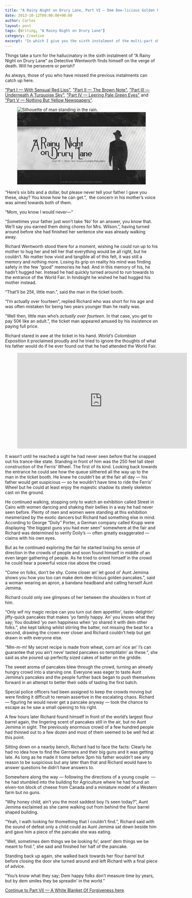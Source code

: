 ```yaml
---
title: "A Rainy Night on Drury Lane, Part VI — Dem Dee-licious Golden Pancakes"
date: 2013-10-12T09:00:00+00:00
author: Carlos
layout: post
tags: [Writing, "A Rainy Night on Drury Lane"]
category: Creative
excerpt: "In which I give you the sixth instalment of the multi-part short story about an ineffectual detective with a lisp."
---
```

Things take a turn for the hallucinatory in the sixth instalment of “A Rainy Night on Drury Lane” as Detective Wentworth finds himself on the verge of death. Will he persevere or perish?

As always, those of you who have missed the previous instalments can catch up here.

["Part I — With Sensual Red Lips"](/blog/a-rainy-night-on-drury-lane), ["Part II — The Brown Note"](/blog/a-rainy-night-on-drury-lane-part-ii-the-brown-note), ["Part III — Underneath A Turquoise Sky"](/blog/a-rainy-night-on-drury-lane-part-iii-underneath-a-turquoise-sky), ["Part IV — Leering Pale Green Eyes"](/blog/a-rainy-night-on-drury-lane-part-iv-leering-pale-green-eyes) and [“Part V — Nothing But Yellow Newspapers”](/blog/a-rainy-night-on-drury-lane-part-v-nothing-but-yellow-newspapers).

<figure>
    <img class="js-lazy-load" data-original="/assets/posts/2013/10/part-6-dem-dee-licious-golden-pancakes.jpg" alt="Silhouette of man standing in the rain.">
  <noscript>
    <img src="/assets/posts/2013/10/part-6-dem-dee-licious-golden-pancakes.jpg" alt="Silhouette of man standing in the rain.">
  </noscript>
</figure>

“Here’s six bits and a dollar, but please never tell your father I gave you these, okay? You know how he can get.”,&nbsp; the concern in his mother’s voice was aimed towards both of them.

“Mom, you know I would never—“

“Sometimes your father just won’t take ‘No’ for an answer, you know that. We’ll say you earned them doing chores for Mrs. Wilson.”, having turned around before she had finished her sentence she was already walking away.

Richard Wentworth stood there for a moment, wishing he could run up to his mother to hug her and tell her that everything would be all right, but he couldn’t. No matter how vivid and tangible all of this felt, it was still a memory and nothing more. Losing its grip on reality his mind was finding safety in the few “good” memories he had. And in this memory of his, he hadn’t hugged her. Instead he had quickly turned around to run towards to the entrance of the World Fair. In hindsight he wished he had hugged his mother instead.

“That’ll be 25¢, little man.”, said the man in the ticket booth.

“I’m actually over fourteen”, replied Richard who was short for his age and was often mistaken for being two years younger than he really was.

“Well then, little man who’s _actually over fourteen_. In that case, you get to pay 50¢ like an adult.”, the ticket man appeared amused by his insistence on paying full price.

Richard stared in awe at the ticket in his hand. _World’s Colombian Exposition_ it proclaimed proudly and he tried to ignore the thoughts of what his father would do if he ever found out that he had attended the World Fair. 

<figure class="media-audio">
    <iframe width="560" height="315" src="https://www.youtube.com/embed/npQUK_OJONA?showinfo=0" frameborder="0" allowfullscreen></iframe>
</figure>

It wasn’t until he reached a sight he had never seen before that he snapped out his trance-like state. Standing in front of him was the 250 feel tall steel construction of the Ferris’ Wheel. The first of its kind. Looking back towards the entrance he could see how the queue slithered all the way up to the man in the ticket booth. He knew he couldn’t be at the fair all day — his father would get suspicious — so he wouldn’t have time to ride the Ferris’ Wheel but he could at least enjoy the majestic shadow its steely skeleton cast on the ground.

He continued walking, stopping only to watch an exhibition called Street in Cairo with women dancing and shaking their bellies in a way he had never seen before. Plenty of men and women were standing at this exhibition mesmerized by the exotic dancers but Richard had something else in mind. According to George “Doily” Porter, a German company called Krupp were displaying “the biggest guns you had ever seen” somewhere at the fair and Richard was determined to verify Doily’s — often greatly exaggerated — claims with his own eyes.

But as he continued exploring the fair he started losing his sense of direction in the crowds of people and soon found himself in middle of an even larger gathering of people. As he tried to orient himself in the crowd he could hear a powerful voice rise above the crowd.

“Come on folks, don’t be shy. Come closer an’ let good ol’ Aunt Jemima shows you how you too can make dem dee-licious golden pancakes.”, said a woman wearing an apron, a bandana headband and calling herself Aunt Jemima.

Richard could only see glimpses of her between the shoulders in front of him.

“Only wif my magic recipe can you turn out dem appetitin', taste-delightin' jiffy-quick pancakes that makes ‘yo family happy. An’ you knows what they say; You doubled ‘yo own happiness when ‘yo shared it with dem other folks.”, she kept talking whilst stirring the batter, not missing the beat for a second, drawing the crown ever closer and Richard couldn’t help but get drawn in with everyone else.

“Mm-m-m! My secret recipe is made from wheat, corn an’ rice an’ I’s can guarantee that you ain’t neve’ tasted pancakes so temptilatin’ as these.”, she said as she poured up perfectly sized cakes of batter on the griddle.

The sweet aroma of pancakes blew through the crowd, turning an already hungry crowd into a starving one. Everyone was eager to taste Aunt Jemima’s pancakes and the people further back began to push themselves forward in an attempt to better their odds of tasting the first batch. 

Special police officers had been assigned to keep the crowds moving but were finding it difficult to remain assertive in the escalating chaos. Richard — figuring he would never get a pancake anyway — took the chance to escape as he saw a small opening to his right.

A few hours later Richard found himself in front of the world’s largest flour barrel again, the lingering scent of pancakes still in the air, but no Aunt Jemima in sight. The previously enormous crowd of a few hundred people had thinned out to a few dozen and most of them seemed to be well fed at this point.

Sitting down on a nearby bench, Richard had to face the facts: Clearly he had no idea how to find the Germans and their big guns and it was getting late. As long as he made it home before 3pm his father wouldn’t see any reason to be suspicious but any later than that and Richard would have to answer questions he didn’t have answers to.

Somewhere along the way — following the directions of a young couple&nbsp; — he had stumbled into the building for Agriculture where he had found an elven-ton block of cheese from Canada and a miniature model of a Western farm but no guns.

“Why honey child, ain’t you the most saddest boy I’s seen today?”, Aunt Jemima exclaimed as she came walking out from behind the flour barrel shaped building.

“Yeah, I wath looking for thomething that I couldn’t find.”, Richard said with the sound of defeat only a child could as Aunt Jemima sat down beside him and gave him a piece of the pancake she was eating.

“Well, sometimes dem things we be looking fo’, arent’ dem things we be meant to find.”, she said and finished her half of the pancake.

Standing back up again, she walked back towards her flour barrel but before closing the door she turned around and left Richard with a final piece of advice.

“You’s know what they say; Dem happy folks don’t measure time by years, but by dem smiles they be spreadin’ in the world.”

[Continue to Part VII — A White Blanket Of Forgiveness here](/blog/a-rainy-night-on-drury-lane-part-vii-a-white-blanket-of-forgiveness).